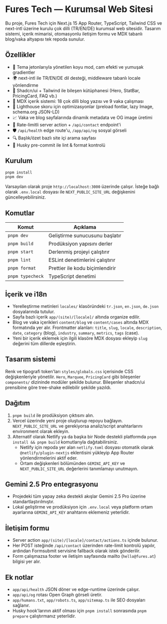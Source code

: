 # Fures Tech — Kurumsal Web Sitesi

Bu proje, Fures Tech için Next.js 15 App Router, TypeScript, Tailwind CSS ve next-intl üzerine kurulu çok dilli (TR/EN/DE) kurumsal web sitesidir. Tasarım sistemi, içerik mimarisi, otomasyonlu iletişim formu ve MDX tabanlı blog/vaka altyapısı tek repoda sunulur.

## Özellikler

- 🎨 Tema jetonlarıyla yönetilen koyu mod, cam efekti ve yumuşak gradientler
- 🌍 next-intl ile TR/EN/DE dil desteği, middleware tabanlı locale yönlendirme
- 🧭 Shadcn/ui + Tailwind ile bileşen kütüphanesi (Hero, StatBar, PricingCard, FAQ vb.)
- 📝 MDX içerik sistemi: 18 çok dilli blog yazısı ve 9 vaka çalışması
- 🚀 Lighthouse skoru için optimizasyonlar (preload fontlar, lazy Image, schema.org JSON-LD)
- 📈 Vaka ve blog sayfalarında dinamik metadata ve OG image üretimi
- 📨 Rate-limitli server action + `/api/contact` endpoint'i
- 🛡️ `/api/health` edge route'u, `/app/api/og` sosyal görseli
- 🔍 Başlık/özet bazlı site içi arama sayfası
- 🧪 Husky pre-commit ile lint & format kontrolü

## Kurulum

```bash
pnpm install
pnpm dev
```

Varsayılan olarak proje `http://localhost:3000` üzerinde çalışır. İsteğe bağlı olarak `.env.local` dosyası ile `NEXT_PUBLIC_SITE_URL` değişkenini güncelleyebilirsiniz.

## Komutlar

| Komut            | Açıklama                        |
| ---------------- | ------------------------------- |
| `pnpm dev`       | Geliştirme sunucusunu başlatır  |
| `pnpm build`     | Prodüksiyon yapısını derler     |
| `pnpm start`     | Derlenmiş projeyi çalıştırır    |
| `pnpm lint`      | ESLint denetimlerini çalıştırır |
| `pnpm format`    | Prettier ile kodu biçimlendirir |
| `pnpm typecheck` | TypeScript denetimi             |

## İçerik ve i18n

- Yerelleştirme metinleri `locales/` klasöründeki `tr.json`, `en.json`, `de.json` dosyalarında tutulur.
- Sayfa bazlı içerik `app/(site)/[locale]/` altında organize edilir.
- Blog ve vaka içerikleri `content/blog` ve `content/cases` altında MDX formatında yer alır. Frontmatter alanları: `title`, `slug`, `locale`, `description`, `date`, `category` (blog), `industry`, `summary`, `metrics`, `tags` (case).
- Yeni bir içerik eklemek için ilgili klasöre MDX dosyası ekleyip `slug` değerini tüm dillerde eşleştirin.

## Tasarım sistemi

Renk ve tipografi token'ları `styles/globals.css` içerisinde CSS değişkenleriyle yönetilir. `Hero`, `Marquee`, `PricingCard` gibi bileşenler `components/` dizininde modüler şekilde bulunur. Bileşenler shadcn/ui prensibine göre tree-shake edilebilir şekilde yazıldı.

## Dağıtım

1. `pnpm build` ile prodüksiyon çıktısını alın.
2. Vercel üzerinde yeni proje oluşturup repoyu bağlayın. `NEXT_PUBLIC_SITE_URL` ve gerekiyorsa analiz/script anahtarlarını environment olarak ekleyin.
3. Alternatif olarak Netlify ya da başka bir Node destekli platformda `pnpm install && pnpm build` komutlarıyla dağıtabilirsiniz.
   - Netlify için repoda yer alan `netlify.toml` dosyası otomatik olarak `@netlify/plugin-nextjs` eklentisini yükleyip App Router yönlendirmelerini aktif eder.
   - Ortam değişkenleri bölümünden `GEMINI_API_KEY` ve `NEXT_PUBLIC_SITE_URL` değerlerini tanımlamayı unutmayın.

## Gemini 2.5 Pro entegrasyonu

- Projedeki tüm yapay zeka destekli akışlar Gemini 2.5 Pro üzerine standartlaştırılmıştır.
- Lokal geliştirme ve prodüksiyon için `.env.local` veya platform ortam ayarlarına `GEMINI_API_KEY` anahtarını eklemeniz yeterlidir.

## İletişim formu

- Server action `app/(site)/[locale]/contact/actions.ts` içinde bulunur.
- Her POST isteğinde `/api/contact` üzerinden rate-limit kontrolü yapılır, ardından Formsubmit servisine fallback olarak istek gönderilir.
- Form çalışmazsa footer ve iletişim sayfasında mailto (`hello@fures.at`) bilgisi yer alır.

## Ek notlar

- `app/api/health` JSON döner ve edge-runtime üzerinde çalışır.
- `app/api/og` rotası Open Graph görseli üretir.
- `app/humans.txt`, `app/robots.ts`, `app/sitemap.ts` ile SEO dosyaları sağlanır.
- Husky hook'larının aktif olması için `pnpm install` sonrasında `pnpm prepare` çalıştırmanız yeterlidir.
